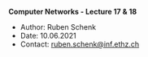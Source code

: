 **Computer Networks - Lecture 17 & 18**

- Author: Ruben Schenk
- Date: 10.06.2021
- Contact: ruben.schenk@inf.ethz.ch
